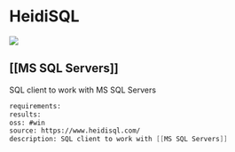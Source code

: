 # HeidiSQL

![](/Images/Pasted%20image%2020220321162707.png)

## [[MS SQL Servers]]
SQL client to work with MS SQL Servers

```meta
requirements: 
results: 
oss: #win 
source: https://www.heidisql.com/
description: SQL client to work with [[MS SQL Servers]]
```